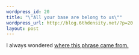```yaml
--- 
wordpress_id: 20
title: "\"All your base are belong to us\""
wordpress_url: http://blog.6thdensity.net/?p=20
layout: post
---
```

I always wondered <a href="http://en.wikipedia.org/wiki/All_your_base_are_belong_to_us">where this phrase came from.</a>
